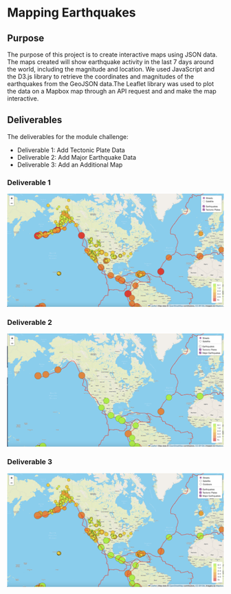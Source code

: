 # Mapping Earthquakes

## Purpose

The purpose of this project is to create interactive maps using JSON data. The maps created will show earthquake activity in the last 7 days around the world, including the magnitude and location. We used JavaScript and the D3.js library to retrieve the coordinates and magnitudes of the earthquakes from the GeoJSON data.The Leaflet library was used to plot the data on a Mapbox map through an API request and and make the map interactive.

## Deliverables

The deliverables for the module challenge:

- Deliverable 1: Add Tectonic Plate Data
- Deliverable 2: Add Major Earthquake Data
- Deliverable 3: Add an Additional Map

### Deliverable 1

![Tectonic_Plates](Earthquake_Challenge/static/images/Tectonic_Plates.png)

### Deliverable 2

![Tectonic_Plates](Earthquake_Challenge/static/images/Major_Earthquakes.png)

### Deliverable 3

![Tectonic_Plates](Earthquake_Challenge/static/images/Outdoors_Map.png)

